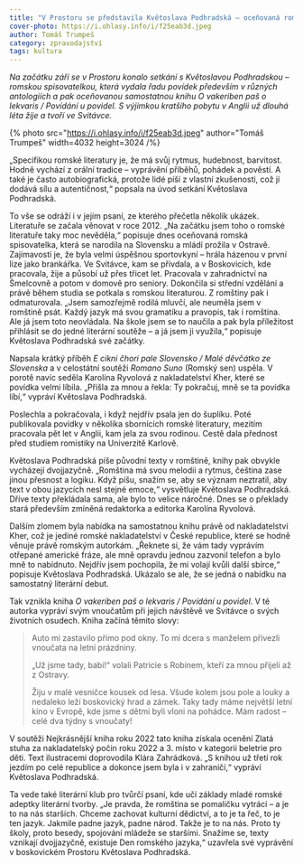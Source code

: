 ```yaml
---
title: "V Prostoru se představila Květoslava Podhradská – oceňovaná romská spisovatelka ze Svitávky"
cover-photo: https://i.ohlasy.info/i/f25eab3d.jpeg
author: Tomáš Trumpeš
category: zpravodajství
tags: kultura
---
```


*Na začátku září se v Prostoru konalo setkání s Květoslavou Podhradskou – romskou spisovatelkou, která vydala řadu povídek především v různých antologiích a pak oceňovanou samostatnou knihu O vakeriben paš o lekvaris / Povídání u povidel. S výjimkou kratšího pobytu v Anglii už dlouhá léta žije a tvoří ve Svitávce.*

{% photo src="https://i.ohlasy.info/i/f25eab3d.jpeg" author="Tomáš Trumpeš" width=4032 height=3024 /%}

„Specifikou romské literatury je, že má svůj rytmus, hudebnost, barvitost. Hodně vychází z orální tradice – vyprávění příběhů, pohádek a pověstí. A také je často autobiografická, protože lidé píší z vlastní zkušenosti, což jí dodává sílu a autentičnost,“ popsala na úvod setkání Květoslava Podhradská.

To vše se odráží i v jejím psaní, ze kterého přečetla několik ukázek. Literatuře se začala věnovat v roce 2012\. „Na začátku jsem toho o romské literatuře taky moc nevěděla,“ popisuje dnes oceňovaná romská spisovatelka, která se narodila na Slovensku a mládí prožila v Ostravě. Zajímavostí je, že byla velmi úspěšnou sportovkyní – hrála házenou v první lize jako brankářka. Ve Svitávce, kam se přivdala, a v Boskovicích, kde pracovala, žije a působí už přes třicet let. Pracovala v zahradnictví na Šmelcovně a potom v domově pro seniory. Dokončila si střední vzdělání a právě během studia se potkala s romskou literaturou. Z romštiny pak i odmaturovala. „Jsem samozřejmě rodilá mluvčí, ale neuměla jsem v romštině psát. Každý jazyk má svou gramatiku a pravopis, tak i romština. Ale já jsem toto neovládala. Na škole jsem se to naučila a pak byla příležitost přihlásit se do jedné literární soutěže – a já jsem ji využila,“ popisuje Květoslava Podhradská své začátky.

Napsala krátký příběh *E cikni čhori pale Slovensko / Malé děvčátko ze Slovenska* a v celostátní soutěži *Romano Suno* (Romský sen) uspěla. V porotě navíc seděla Karolína Ryvolová z nakladatelství Kher, které se povídka velmi líbila. „Přišla za mnou a řekla: Ty pokračuj, mně se ta povídka líbí,“ vypráví Květoslava Podhradská.

Poslechla a pokračovala, i když nejdřív psala jen do šuplíku. Poté publikovala povídky v několika sbornících romské literatury, mezitím pracovala pět let v Anglii, kam jela za svou rodinou. Cestě dala přednost před studiem romistiky na Univerzitě Karlově. 

Květoslava Podhradská píše původní texty v romštině, knihy pak obvykle vycházejí dvojjazyčně. „Romština má svou melodii a rytmus, čeština zase jinou přesnost a logiku. Když píšu, snažím se, aby se význam neztratil, aby text v obou jazycích nesl stejné emoce,“ vysvětluje Květoslava Podhradská. Dříve texty překládala sama, ale bylo to velice náročné. Dnes se o překlady stará především zmíněná redaktorka a editorka Karolína Ryvolová.

Dalším zlomem byla nabídka na samostatnou knihu právě od nakladatelství Kher, což je jediné romské nakladatelství v České republice, které se hodně věnuje právě romským autorkám. „Řeknete si, že vám tady vyprávím otřepané americké fráze, ale mně opravdu jednou zazvonil telefon a bylo mně to nabídnuto. Nejdřív jsem pochopila, že mi volají kvůli další sbírce,“ popisuje Květoslava Podhradská. Ukázalo se ale, že se jedná o nabídku na samostatný literární debut.

Tak vznikla kniha *O vakeriben paš o lekvaris / Povídání u povidel*. V té autorka vypráví svým vnoučatům při jejich návštěvě ve Svitávce o svých životních osudech. Kniha začíná těmito slovy:

> Auto mi zastavilo přímo pod okny. To mi dcera s manželem přivezli vnoučata na letní prázdniny.
> 
> „Už jsme tady, babi\!“ volali Patricie s Robinem, kteří za mnou přijeli až z Ostravy.
> 
> Žiju v malé vesničce kousek od lesa. Všude kolem jsou pole a louky a nedaleko leží boskovický hrad a zámek. Taky tady máme největší letní kino v Evropě, kde jsme s dětmi byli vloni na pohádce. Mám radost – celé dva týdny s vnoučaty\!

V soutěži Nejkrásnější kniha roku 2022 tato kniha získala ocenění Zlatá stuha za nakladatelský počin roku 2022 a 3\. místo v kategorii beletrie pro děti. Text ilustracemi doprovodila Klára Zahrádková. „S knihou už třetí rok jezdím po celé republice a dokonce jsem byla i v zahraničí,“ vypráví Květoslava Podhradská. 

Ta vede také literární klub pro tvůrčí psaní, kde učí základy mladé romské adeptky literární tvorby. „Je pravda, že romština se pomaličku vytrácí – a je to na nás starších. Chceme zachovat kulturní dědictví, a to je ta řeč, to je ten jazyk. Jakmile padne jazyk, padne národ. Takže je to na nás. Proto ty školy, proto besedy, spojování mládeže se staršími. Snažíme se, texty vznikají dvojjazyčně, existuje Den romského jazyka,“ uzavřela své vyprávění v boskovickém Prostoru Květoslava Podhradská.